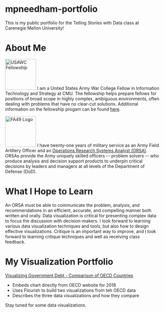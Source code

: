 # mpneedham-portfolio
This is my public portfolio for the Telling Stories with Data class at Carenegie Mellon University!

# About Me
[<img src="/mpneedham-portfolio/ARMYandSTRENGTH200.png" alt="USAWC Fellowship" width="100">](https://www.armywarcollege.edu/programs/fellows.cfm) I am a United States Army War College Fellow in Information Technology and Strategy at CMU.  The fellowship helps prepare fellows for positions of broad scope in highly complex, ambiguous environments, often dealing with problems that have no clear-cut solutions.  Additional information on the fellowship progam can be found [here](https://www.armywarcollege.edu/programs/fellows.cfm).  

[<img src="/mpneedham-portfolio/FA49LOGO.jpg" alt="FA49 Logo" width="100">](https://www.fa49.army.mil/index.html) I have twenty-one years of military service as an Army Field Artillery Officer and an [Operations Research Systems Analyst (ORSA)](https://www.fa49.army.mil/index.html).  ORSAs provide the Army uniquely skilled officers -- problem solvers -- who produce analysis and decision support products to underpin critical decisions by leaders and managers at all levels of the Department of Defense (DoD).

# What I Hope to Learn
An ORSA must be able to communicate the problem, analysis, and recommendations in an efficient, accurate, and compelling manner both written and orally.  Data visualization is critical for presenting complex data to focus the discussion with decision-makers.  I look forward to learning various data visualization techniques and tools, but also how to design effective visualizations.  Critique is an important way to improve, and I look forward to learning critique techniques and well as receiving class feedback.


# My Visualization Portfolio

[Visualizing Government Debt - Comparison of OECD Countries](/dataviz2.md)
  - Embeds chart directly from OECD website for 2018
  - Uses Flourish to build two visualizations from teh OECD data
  - Describes the three data visualizations and how they compare


Stay tuned for some data visualizations.
